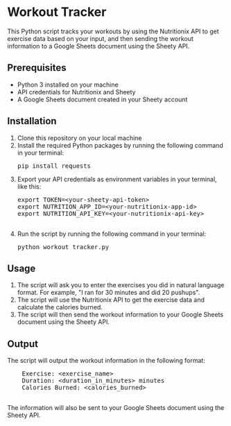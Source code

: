 <!DOCTYPE html>
<html>
  <head>
    <title>Workout Tracker</title>
  </head>
  <body>
    <h1>Workout Tracker</h1>
    <p>
      This Python script tracks your workouts by using the Nutritionix API to get
      exercise data based on your input, and then sending the workout information
      to a Google Sheets document using the Sheety API.
    </p>
    <h2>Prerequisites</h2>
    <ul>
      <li>Python 3 installed on your machine</li>
      <li>API credentials for Nutritionix and Sheety</li>
      <li>A Google Sheets document created in your Sheety account</li>
    </ul>
    <h2>Installation</h2>
    <ol>
      <li>Clone this repository on your local machine</li>
      <li>
        Install the required Python packages by running the following command in your terminal:
        <pre>pip install requests</pre>
      </li>
      <li>
        Export your API credentials as environment variables in your terminal, like this:
        <pre>
export TOKEN=&lt;your-sheety-api-token&gt;
export NUTRITION_APP_ID=&lt;your-nutritionix-app-id&gt;
export NUTRITION_API_KEY=&lt;your-nutritionix-api-key&gt;
        </pre>
      </li>
      <li>
        Run the script by running the following command in your terminal:
        <pre>python workout_tracker.py</pre>
      </li>
    </ol>
    <h2>Usage</h2>
    <ol>
      <li>The script will ask you to enter the exercises you did in natural language format. For example, "I ran for 30 minutes and did 20 pushups".</li>
      <li>The script will use the Nutritionix API to get the exercise data and calculate the calories burned.</li>
      <li>The script will then send the workout information to your Google Sheets document using the Sheety API.</li>
    </ol>
    <h2>Output</h2>
    <p>
      The script will output the workout information in the following format:
    </p>
    <pre>
    Exercise: &lt;exercise_name&gt;
    Duration: &lt;duration_in_minutes&gt; minutes
    Calories Burned: &lt;calories_burned&gt;
    </pre>
    <p>
      The information will also be sent to your Google Sheets document using the Sheety API.
    </p>
  </body>
</html>
